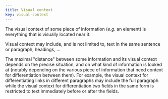 ```yaml
---
title: Visual context
key: visual-context
---
```


The visual context of some piece of information (*e.g.* an element) is everything that is visually located near it.

Visual context may include, and is not limited to, text in the same sentence or paragraph, headings, …

The maximal "distance" between some information and its visual context depends on the precise situation, and on what kind of information is looked at (notably depending on the various piece of information that need context for differentiation between them). For example, the visual context for differentiating links in different paragraphs may include the full paragraph while the visual context for differentiation two fields in the same form is restricted to text immediately before or after the fields.

